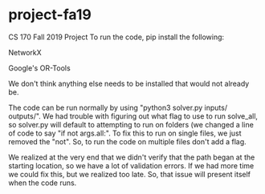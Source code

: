 # project-fa19
CS 170 Fall 2019 Project
To run the code, pip install the following:
  
  NetworkX
  
  Google's OR-Tools

We don't think anything else needs to be installed that would not already be.

The code can be run normally by using "python3 solver.py inputs/ outputs/".
We had trouble with figuring out what flag to use to run solve_all, so solver.py will default to attempting to run on folders (we changed a line of code to say "if not args.all:". To fix this to run on single files, we just removed the "not". So, to run the code on multiple files don't add a flag.

We realized at the very end that we didn't verify that the path began at the starting location, so we have a lot of validation errors. If we had more time we could fix this, but we realized too late. So, that issue will present itself when the code runs.

